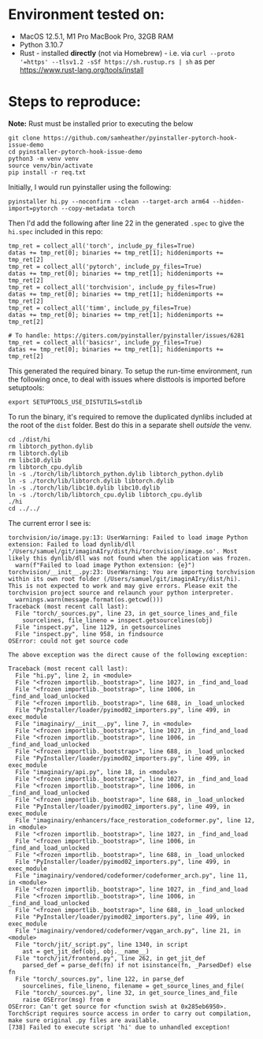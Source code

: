 # Environment tested on:
 * MacOS 12.5.1, M1 Pro MacBook Pro, 32GB RAM
 * Python 3.10.7
 * Rust - installed **directly** (not via Homebrew) - i.e. via `curl --proto '=https' --tlsv1.2 -sSf https://sh.rustup.rs | sh` as per https://www.rust-lang.org/tools/install

# Steps to reproduce:

**Note:** Rust must be installed prior to executing the below

```
git clone https://github.com/samheather/pyinstaller-pytorch-hook-issue-demo
cd pyinstaller-pytorch-hook-issue-demo
python3 -m venv venv
source venv/bin/activate
pip install -r req.txt
```

Initially, I would run pyinstaller using the following:

```
pyinstaller hi.py --noconfirm --clean --target-arch arm64 --hidden-import=pytorch --copy-metadata torch
```

Then I'd add the following after line 22 in the generated `.spec` to give the `hi.spec` included in this repo:
```
tmp_ret = collect_all('torch', include_py_files=True)
datas += tmp_ret[0]; binaries += tmp_ret[1]; hiddenimports += tmp_ret[2]
tmp_ret = collect_all('pytorch', include_py_files=True)
datas += tmp_ret[0]; binaries += tmp_ret[1]; hiddenimports += tmp_ret[2]
tmp_ret = collect_all('torchvision', include_py_files=True)
datas += tmp_ret[0]; binaries += tmp_ret[1]; hiddenimports += tmp_ret[2]
tmp_ret = collect_all('timm', include_py_files=True)
datas += tmp_ret[0]; binaries += tmp_ret[1]; hiddenimports += tmp_ret[2]

# To handle: https://giters.com/pyinstaller/pyinstaller/issues/6281
tmp_ret = collect_all('basicsr', include_py_files=True)
datas += tmp_ret[0]; binaries += tmp_ret[1]; hiddenimports += tmp_ret[2]
```

This generated the required binary. To setup the run-time environment, run the following once, to deal with issues where disttools is imported before setuptools:
```
export SETUPTOOLS_USE_DISTUTILS=stdlib
```

To run the binary, it's required to remove the duplicated dynlibs included at the root of the `dist` folder. Best do this in a separate shell _outside_ the venv.

```
cd ./dist/hi
rm libtorch_python.dylib
rm libtorch.dylib
rm libc10.dylib
rm libtorch_cpu.dylib
ln -s ./torch/lib/libtorch_python.dylib libtorch_python.dylib
ln -s ./torch/lib/libtorch.dylib libtorch.dylib
ln -s ./torch/lib/libc10.dylib libc10.dylib
ln -s ./torch/lib/libtorch_cpu.dylib libtorch_cpu.dylib
./hi
cd ../../
```

The current error I see is:
```
torchvision/io/image.py:13: UserWarning: Failed to load image Python extension: Failed to load dynlib/dll '/Users/samuel/git/imaginAIry/dist/hi/torchvision/image.so'. Most likely this dynlib/dll was not found when the application was frozen.
  warn(f"Failed to load image Python extension: {e}")
torchvision/__init__.py:23: UserWarning: You are importing torchvision within its own root folder (/Users/samuel/git/imaginAIry/dist/hi). This is not expected to work and may give errors. Please exit the torchvision project source and relaunch your python interpreter.
  warnings.warn(message.format(os.getcwd()))
Traceback (most recent call last):
  File "torch/_sources.py", line 23, in get_source_lines_and_file
    sourcelines, file_lineno = inspect.getsourcelines(obj)
  File "inspect.py", line 1129, in getsourcelines
  File "inspect.py", line 958, in findsource
OSError: could not get source code

The above exception was the direct cause of the following exception:

Traceback (most recent call last):
  File "hi.py", line 2, in <module>
  File "<frozen importlib._bootstrap>", line 1027, in _find_and_load
  File "<frozen importlib._bootstrap>", line 1006, in _find_and_load_unlocked
  File "<frozen importlib._bootstrap>", line 688, in _load_unlocked
  File "PyInstaller/loader/pyimod02_importers.py", line 499, in exec_module
  File "imaginairy/__init__.py", line 7, in <module>
  File "<frozen importlib._bootstrap>", line 1027, in _find_and_load
  File "<frozen importlib._bootstrap>", line 1006, in _find_and_load_unlocked
  File "<frozen importlib._bootstrap>", line 688, in _load_unlocked
  File "PyInstaller/loader/pyimod02_importers.py", line 499, in exec_module
  File "imaginairy/api.py", line 18, in <module>
  File "<frozen importlib._bootstrap>", line 1027, in _find_and_load
  File "<frozen importlib._bootstrap>", line 1006, in _find_and_load_unlocked
  File "<frozen importlib._bootstrap>", line 688, in _load_unlocked
  File "PyInstaller/loader/pyimod02_importers.py", line 499, in exec_module
  File "imaginairy/enhancers/face_restoration_codeformer.py", line 12, in <module>
  File "<frozen importlib._bootstrap>", line 1027, in _find_and_load
  File "<frozen importlib._bootstrap>", line 1006, in _find_and_load_unlocked
  File "<frozen importlib._bootstrap>", line 688, in _load_unlocked
  File "PyInstaller/loader/pyimod02_importers.py", line 499, in exec_module
  File "imaginairy/vendored/codeformer/codeformer_arch.py", line 11, in <module>
  File "<frozen importlib._bootstrap>", line 1027, in _find_and_load
  File "<frozen importlib._bootstrap>", line 1006, in _find_and_load_unlocked
  File "<frozen importlib._bootstrap>", line 688, in _load_unlocked
  File "PyInstaller/loader/pyimod02_importers.py", line 499, in exec_module
  File "imaginairy/vendored/codeformer/vqgan_arch.py", line 21, in <module>
  File "torch/jit/_script.py", line 1340, in script
    ast = get_jit_def(obj, obj.__name__)
  File "torch/jit/frontend.py", line 262, in get_jit_def
    parsed_def = parse_def(fn) if not isinstance(fn, _ParsedDef) else fn
  File "torch/_sources.py", line 122, in parse_def
    sourcelines, file_lineno, filename = get_source_lines_and_file(
  File "torch/_sources.py", line 32, in get_source_lines_and_file
    raise OSError(msg) from e
OSError: Can't get source for <function swish at 0x285eb6950>. TorchScript requires source access in order to carry out compilation, make sure original .py files are available.
[738] Failed to execute script 'hi' due to unhandled exception!
```
